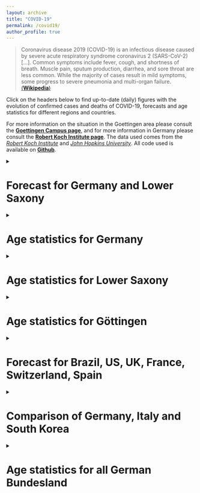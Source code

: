 ```yaml
---
layout: archive
title: "COVID-19"
permalink: /covid19/
author_profile: true
---
```


> Coronavirus disease 2019 (COVID-19) is an infectious disease caused by severe acute respiratory syndrome coronavirus 2 (SARS-CoV-2) [...]. Common symptoms include fever, cough, and shortness of breath. Muscle pain, sputum production, diarrhea, and sore throat are less common. While the majority of cases result in mild symptoms, some progress to severe pneumonia and multi-organ failure. [(**Wikipedia**)](https://en.wikipedia.org/wiki/Coronavirus_disease_2019)

Click on the headers below to find up-to-date (daily) figures with the evolution of confirmed cases and deaths of COVID-19, forecasts and age statistics for different regions and countries.

For more information on the situation in the Goettingen area please consult the [**Goettingen Campus page**](https://goettingen-campus.de/coronavirus), and for more information in Germany please consult the [**Robert Koch Institute page**](https://www.rki.de/EN/Home/homepage_node.html). The data used comes from the [*Robert Koch Institute*](https://corona.rki.de/) and [*John Hopkins University*](https://github.com/CSSEGISandData/COVID-19). All code used is available on [**Github**](https://github.com/joaopn/coronavirus_2020). 

<details><summary><h1>Forecast for Germany and Lower Saxony</h1></summary>
	

<img src="https://raw.githubusercontent.com/joaopn/coronavirus_2020/master/plots/germany_local_pred_en.png"/>

<b>Figure:</b> Evolution of the number of confirmed cases in Germany (left) and Lower Saxony (right), with a forecast based on the average change from the previous 3 days.

</details>

<details><summary><h1>Age statistics for Germany</h1></summary>


<img src="https://raw.githubusercontent.com/joaopn/coronavirus_2020/master/plots/germany/age_germany.png"/>

<b>Figure:</b> Age statistics for Germany. 
<b>Top row:</b> Number of confirmed cases and deaths (left) and age distribution of cases (right). Dotted horizontal lines correspond to % of total population in that age group.
<b>Bottom row:</b>: Age distribution for senior citizens (60-79 and 80+ age groups) (left) and age distribution of deaths (right).


</details>

<details><summary><h1>Age statistics for Lower Saxony</h1></summary>


<img src="https://raw.githubusercontent.com/joaopn/coronavirus_2020/master/plots/germany/age_lowersaxony.png"/>

<b>Figure:</b> Age statistics for Lower Saxony. 
<b>Top row:</b> Number of confirmed cases and deaths (left) and age distribution of cases (right).
<b>Bottom row:</b>: Age distribution for senior citizens (60-79 and 80+ age groups) (left) and age distribution of deaths (right).

</details>


<details><summary><h1>Age statistics for Göttingen</h1></summary>


<img src="https://raw.githubusercontent.com/joaopn/coronavirus_2020/master/plots/germany/age_goettingen.png"/>

<b>Figure:</b> Age statistics for Göttingen. 
<b>Top row:</b> Number of confirmed cases and deaths (left) and age distribution of cases (right).
<b>Bottom row:</b>: Age distribution for senior citizens (60-79 and 80+ age groups) (left) and age distribution of deaths (right).


</details>

<details><summary><h1>Forecast for Brazil, US, UK, France, Switzerland, Spain</h1></summary>


Evolution of the number of confirmed cases in Brazil, United States, United Kingdom, France, Switzerland and Spain, with a forecast based on the average change from the previous 3 days. Up-to-date figures for all 193 countries with available data, and for number of deaths and new cases, are available <a href="https://github.com/joaopn/coronavirus_2020/tree/master/plots/johnhopkins"><u>here</u></a>.


<img src="https://raw.githubusercontent.com/joaopn/coronavirus_2020/master/plots/johnhopkins/brazil_confirmed.png"/>
<img src="https://raw.githubusercontent.com/joaopn/coronavirus_2020/master/plots/johnhopkins/us_confirmed.png"/>
<img src="https://raw.githubusercontent.com/joaopn/coronavirus_2020/master/plots/johnhopkins/united%20kingdom_confirmed.png"/>
<img src="https://raw.githubusercontent.com/joaopn/coronavirus_2020/master/plots/johnhopkins/france_confirmed.png"/>
<img src="https://raw.githubusercontent.com/joaopn/coronavirus_2020/master/plots/johnhopkins/switzerland_confirmed.png"/>
<img src="https://raw.githubusercontent.com/joaopn/coronavirus_2020/master/plots/johnhopkins/spain_confirmed.png"/>
</details>

<details><summary><h1>Comparison of Germany, Italy and South Korea</h1></summary>


<img src="https://raw.githubusercontent.com/joaopn/coronavirus_2020/master/plots/evolution_en.png"/>

<b>Figure:</b> Comparison of the evolution in cases and deaths in Germany, Italy and South Korea. Reported cases are aligned to days after the 100th case, and reported deaths are aligned to days after 1st death.


</details>

<details><summary><h1>Age statistics for all German Bundesland</h1></summary>


<img src="https://raw.githubusercontent.com/joaopn/coronavirus_2020/master/plots/germany/bundesland/baden-wuerttemberg.png"/>
<img src="https://raw.githubusercontent.com/joaopn/coronavirus_2020/master/plots/germany/bundesland/bayern.png"/>
<img src="https://raw.githubusercontent.com/joaopn/coronavirus_2020/master/plots/germany/bundesland/berlin.png"/>
<img src="https://raw.githubusercontent.com/joaopn/coronavirus_2020/master/plots/germany/bundesland/brandenburg.png"/>
<img src="https://raw.githubusercontent.com/joaopn/coronavirus_2020/master/plots/germany/bundesland/bremen.png"/>
<img src="https://raw.githubusercontent.com/joaopn/coronavirus_2020/master/plots/germany/bundesland/hamburg.png"/>
<img src="https://raw.githubusercontent.com/joaopn/coronavirus_2020/master/plots/germany/bundesland/mecklenburg-vorpommern.png"/>
<img src="https://raw.githubusercontent.com/joaopn/coronavirus_2020/master/plots/germany/bundesland/niedersachsen.png"/>
<img src="https://raw.githubusercontent.com/joaopn/coronavirus_2020/master/plots/germany/bundesland/nordrhein-westfalen.png"/>
<img src="https://raw.githubusercontent.com/joaopn/coronavirus_2020/master/plots/germany/bundesland/rheinland-pfalz.png"/>
<img src="https://raw.githubusercontent.com/joaopn/coronavirus_2020/master/plots/germany/bundesland/saarland.png"/>
<img src="https://raw.githubusercontent.com/joaopn/coronavirus_2020/master/plots/germany/bundesland/sachsen.png"/>
<img src="https://raw.githubusercontent.com/joaopn/coronavirus_2020/master/plots/germany/bundesland/sachsen-anhalt.png"/>
<img src="https://raw.githubusercontent.com/joaopn/coronavirus_2020/master/plots/germany/bundesland/schleswig-holstein.png"/>
<img src="https://raw.githubusercontent.com/joaopn/coronavirus_2020/master/plots/germany/bundesland/thueringen.png"/>


</details>